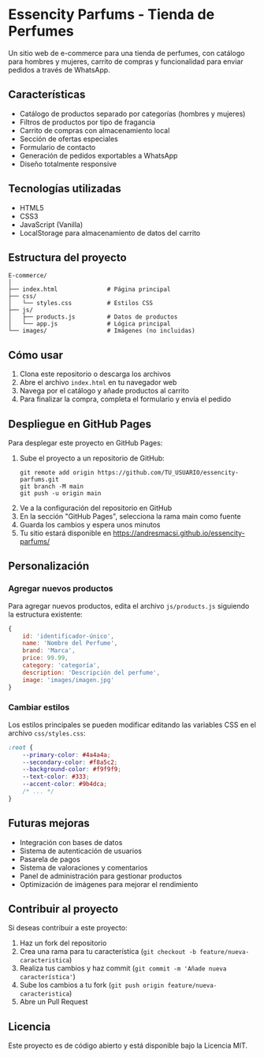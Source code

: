 # Essencity Parfums - Tienda de Perfumes

Un sitio web de e-commerce para una tienda de perfumes, con catálogo para hombres y mujeres, carrito de compras y funcionalidad para enviar pedidos a través de WhatsApp.

## Características

- Catálogo de productos separado por categorías (hombres y mujeres)
- Filtros de productos por tipo de fragancia
- Carrito de compras con almacenamiento local
- Sección de ofertas especiales
- Formulario de contacto
- Generación de pedidos exportables a WhatsApp
- Diseño totalmente responsive

## Tecnologías utilizadas

- HTML5
- CSS3
- JavaScript (Vanilla)
- LocalStorage para almacenamiento de datos del carrito

## Estructura del proyecto

```
E-commerce/
│
├── index.html              # Página principal
├── css/
│   └── styles.css          # Estilos CSS
├── js/
│   ├── products.js         # Datos de productos
│   └── app.js              # Lógica principal
└── images/                 # Imágenes (no incluidas)
```

## Cómo usar

1. Clona este repositorio o descarga los archivos
2. Abre el archivo `index.html` en tu navegador web
3. Navega por el catálogo y añade productos al carrito
4. Para finalizar la compra, completa el formulario y envía el pedido

## Despliegue en GitHub Pages

Para desplegar este proyecto en GitHub Pages:

1. Sube el proyecto a un repositorio de GitHub:
   ```
   git remote add origin https://github.com/TU_USUARIO/essencity-parfums.git
   git branch -M main
   git push -u origin main
   ```
2. Ve a la configuración del repositorio en GitHub
3. En la sección "GitHub Pages", selecciona la rama main como fuente
4. Guarda los cambios y espera unos minutos
5. Tu sitio estará disponible en https://andresmacsi.github.io/essencity-parfums/

## Personalización

### Agregar nuevos productos

Para agregar nuevos productos, edita el archivo `js/products.js` siguiendo la estructura existente:

```javascript
{
    id: 'identificador-único',
    name: 'Nombre del Perfume',
    brand: 'Marca',
    price: 99.99,
    category: 'categoría',
    description: 'Descripción del perfume',
    image: 'images/imagen.jpg'
}
```

### Cambiar estilos

Los estilos principales se pueden modificar editando las variables CSS en el archivo `css/styles.css`:

```css
:root {
    --primary-color: #4a4a4a;
    --secondary-color: #f8a5c2;
    --background-color: #f9f9f9;
    --text-color: #333;
    --accent-color: #9b4dca;
    /* ... */
}
```

## Futuras mejoras

- Integración con bases de datos
- Sistema de autenticación de usuarios
- Pasarela de pagos
- Sistema de valoraciones y comentarios
- Panel de administración para gestionar productos
- Optimización de imágenes para mejorar el rendimiento

## Contribuir al proyecto

Si deseas contribuir a este proyecto:

1. Haz un fork del repositorio
2. Crea una rama para tu característica (`git checkout -b feature/nueva-caracteristica`)
3. Realiza tus cambios y haz commit (`git commit -m 'Añade nueva característica'`)
4. Sube los cambios a tu fork (`git push origin feature/nueva-caracteristica`)
5. Abre un Pull Request

## Licencia

Este proyecto es de código abierto y está disponible bajo la Licencia MIT.
